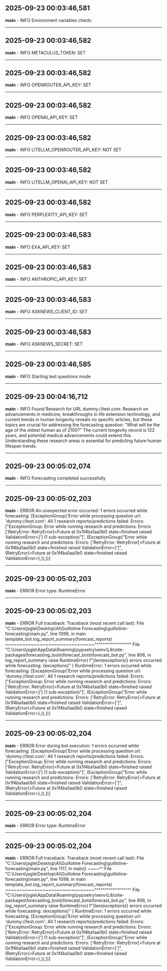 ## 2025-09-23 00:03:46,581
__main__ - INFO
Environment variables check:

---

## 2025-09-23 00:03:46,582
__main__ - INFO
METACULUS_TOKEN: SET

---

## 2025-09-23 00:03:46,582
__main__ - INFO
OPENROUTER_API_KEY: SET

---

## 2025-09-23 00:03:46,582
__main__ - INFO
OPENAI_API_KEY: SET

---

## 2025-09-23 00:03:46,582
__main__ - INFO
LITELLM_OPENROUTER_API_KEY: NOT SET

---

## 2025-09-23 00:03:46,582
__main__ - INFO
LITELLM_OPENAI_API_KEY: NOT SET

---

## 2025-09-23 00:03:46,582
__main__ - INFO
PERPLEXITY_API_KEY: SET

---

## 2025-09-23 00:03:46,583
__main__ - INFO
EXA_API_KEY: SET

---

## 2025-09-23 00:03:46,583
__main__ - INFO
ANTHROPIC_API_KEY: SET

---

## 2025-09-23 00:03:46,583
__main__ - INFO
ASKNEWS_CLIENT_ID: SET

---

## 2025-09-23 00:03:46,583
__main__ - INFO
ASKNEWS_SECRET: SET

---

## 2025-09-23 00:03:46,585
__main__ - INFO
Starting test questions mode

---

## 2025-09-23 00:04:16,712
__main__ - INFO
Found Research for URL dummy://test.com:
Research on advancements in medicine, breakthroughs in life extension technology, and current trends in human longevity reveals no specific articles, but these topics are crucial for addressing the forecasting question: "What will be the age of the oldest human as of 2100?" The current longevity record is 122 years, and potential medical advancements could extend this. Understanding these research areas is essential for predicting future human lifespan trends.

---

## 2025-09-23 00:05:02,074
__main__ - INFO
Forecasting completed successfully

---

## 2025-09-23 00:05:02,203
__main__ - ERROR
An unexpected error occurred: 1 errors occurred while forecasting: [ExceptionGroup('Error while processing question url: \'dummy://test.com\': All 1 research reports/predictions failed: Errors: ["ExceptionGroup: Error while running research and predictions: Errors: [\'RetryError: RetryError[<Future at 0x1f4ba1aa0b0 state=finished raised ValidationError>]\'] (1 sub-exception)"]', (ExceptionGroup("Error while running research and predictions: Errors: ['RetryError: RetryError[<Future at 0x1f4ba1aa0b0 state=finished raised ValidationError>]']", (RetryError(<Future at 0x1f4ba1aa0b0 state=finished raised ValidationError>),)),))]

---

## 2025-09-23 00:05:02,203
__main__ - ERROR
Error type: RuntimeError

---

## 2025-09-23 00:05:02,203
__main__ - ERROR
Full traceback: Traceback (most recent call last):
  File "C:\Users\jsgle\Desktop\AI\Guillotine Forecasting\guillotine-forecasting\main.py", line 1099, in main
    template_bot.log_report_summary(forecast_reports)
    ~~~~~~~~~~~~~~~~~~~~~~~~~~~~~~~^^^^^^^^^^^^^^^^^^
  File "C:\Users\jsgle\AppData\Roaming\pypoetry\venv\Lib\site-packages\forecasting_tools\forecast_bots\forecast_bot.py", line 806, in log_report_summary
    raise RuntimeError(
        f"{len(exceptions)} errors occurred while forecasting: {exceptions}"
    )
RuntimeError: 1 errors occurred while forecasting: [ExceptionGroup('Error while processing question url: \'dummy://test.com\': All 1 research reports/predictions failed: Errors: ["ExceptionGroup: Error while running research and predictions: Errors: [\'RetryError: RetryError[<Future at 0x1f4ba1aa0b0 state=finished raised ValidationError>]\'] (1 sub-exception)"]', (ExceptionGroup("Error while running research and predictions: Errors: ['RetryError: RetryError[<Future at 0x1f4ba1aa0b0 state=finished raised ValidationError>]']", (RetryError(<Future at 0x1f4ba1aa0b0 state=finished raised ValidationError>),)),))]


---

## 2025-09-23 00:05:02,204
__main__ - ERROR
Error during bot execution: 1 errors occurred while forecasting: [ExceptionGroup('Error while processing question url: \'dummy://test.com\': All 1 research reports/predictions failed: Errors: ["ExceptionGroup: Error while running research and predictions: Errors: [\'RetryError: RetryError[<Future at 0x1f4ba1aa0b0 state=finished raised ValidationError>]\'] (1 sub-exception)"]', (ExceptionGroup("Error while running research and predictions: Errors: ['RetryError: RetryError[<Future at 0x1f4ba1aa0b0 state=finished raised ValidationError>]']", (RetryError(<Future at 0x1f4ba1aa0b0 state=finished raised ValidationError>),)),))]

---

## 2025-09-23 00:05:02,204
__main__ - ERROR
Error type: RuntimeError

---

## 2025-09-23 00:05:02,204
__main__ - ERROR
Full traceback: Traceback (most recent call last):
  File "C:\Users\jsgle\Desktop\AI\Guillotine Forecasting\guillotine-forecasting\main.py", line 1117, in <module>
    main()
    ~~~~^^
  File "C:\Users\jsgle\Desktop\AI\Guillotine Forecasting\guillotine-forecasting\main.py", line 1099, in main
    template_bot.log_report_summary(forecast_reports)
    ~~~~~~~~~~~~~~~~~~~~~~~~~~~~~~~^^^^^^^^^^^^^^^^^^
  File "C:\Users\jsgle\AppData\Roaming\pypoetry\venv\Lib\site-packages\forecasting_tools\forecast_bots\forecast_bot.py", line 806, in log_report_summary
    raise RuntimeError(
        f"{len(exceptions)} errors occurred while forecasting: {exceptions}"
    )
RuntimeError: 1 errors occurred while forecasting: [ExceptionGroup('Error while processing question url: \'dummy://test.com\': All 1 research reports/predictions failed: Errors: ["ExceptionGroup: Error while running research and predictions: Errors: [\'RetryError: RetryError[<Future at 0x1f4ba1aa0b0 state=finished raised ValidationError>]\'] (1 sub-exception)"]', (ExceptionGroup("Error while running research and predictions: Errors: ['RetryError: RetryError[<Future at 0x1f4ba1aa0b0 state=finished raised ValidationError>]']", (RetryError(<Future at 0x1f4ba1aa0b0 state=finished raised ValidationError>),)),))]


---

